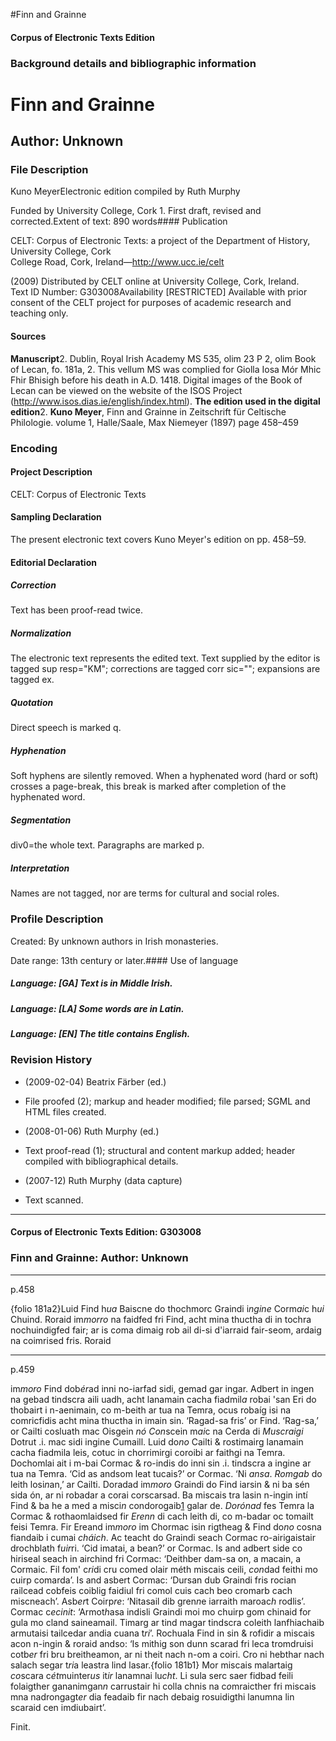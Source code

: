 

#Finn and Grainne


<!-- // 
 function footNote(link) {
 openpopup = window.open(link,"openpopup","width=512,height=128,left=256,top=256,resizable=no,scrollbars=1,menubar=1,statusbar=0,toolbar=0");
}
// -->



#### Corpus of Electronic Texts Edition


### Background details and bibliographic information


Finn and Grainne
================


Author: Unknown
---------------


### File Description

Kuno MeyerElectronic edition compiled by Ruth Murphy

Funded by University College, Cork 1. First draft, revised and corrected.Extent of text: 
890 words#### Publication


CELT: Corpus of Electronic Texts: a project of the Department of History, University College, Cork  
College Road, Cork, Ireland—http://www.ucc.ie/celt

 (2009) Distributed by CELT online at University College, Cork, Ireland.  
Text ID Number: G303008Availability [RESTRICTED] 
Available with prior consent of the CELT project for purposes of academic research and teaching only.


#### Sources


**Manuscript**2. Dublin, Royal Irish Academy MS 535, olim 23 P 2, olim Book of Lecan, fo. 181a, 2. This vellum MS was complied for Giolla Iosa Mór Mhic Fhir Bhisigh before his death in A.D. 1418. Digital images of the Book of Lecan can be viewed on the website of the ISOS Project (http://www.isos.dias.ie/english/index.html).
**The edition used in the digital edition**2. **Kuno Meyer**, Finn and Grainne in Zeitschrift für Celtische Philologie. volume 1, Halle/Saale, Max Niemeyer (1897) page 458–459

### Encoding


#### Project Description


CELT: Corpus of Electronic Texts


#### Sampling Declaration


The present electronic text covers Kuno Meyer's edition on pp. 458–59.


#### Editorial Declaration


##### Correction


Text has been proof-read twice.


##### Normalization


The electronic text represents the edited text. Text supplied by the editor is tagged sup resp="KM"; corrections are tagged corr sic=""; expansions are tagged ex.


##### Quotation


Direct speech is marked q.


##### Hyphenation


Soft hyphens are silently removed. When a hyphenated word (hard or soft) crosses a page-break, this break is marked after completion of the hyphenated word.


##### Segmentation


div0=the whole text. Paragraphs are marked p.


##### Interpretation


Names are not tagged, nor are terms for cultural and social roles.


### Profile Description


Created: By unknown authors in Irish monasteries.

 Date range: 13th century or later.#### Use of language


##### Language: [GA] Text is in Middle Irish.


##### Language: [LA] Some words are in Latin.


##### Language: [EN] The title contains English.


### Revision History


* (2009-02-04) Beatrix Färber (ed.)

* File proofed (2); markup and header modified; file parsed; SGML and HTML files created.
* (2008-01-06) Ruth Murphy (ed.)

* Text proof-read (1); structural and content markup added; header compiled with bibliographical details.
* (2007-12) Ruth Murphy (data capture)

* Text scanned.




---


#### Corpus of Electronic Texts Edition: G303008


### Finn and Grainne: Author: Unknown




---

p.458


{folio 181a2}Luid Find h*ua* Baiscne do thochmorc Graindi i*ngine* Corm*ai*c h*ui* Chuind. Roraid im*morro* na faidfed fri Find, acht mina thuctha di in tochra nochuindigfed fair; ar is c*o*ma dimaig rob ail di-si d'iarraid fair-seom, ardaig na coimrised fris. Roraid





---

p.459






im*moro* Find dob*ér*ad inni no-iarfad sidi, gemad gar ingar. Adbert in ingen na gebad tindscra aili uadh, acht lanamain cacha fiadmil*a* robai 'san Eri do thobairt i n-aenimain, co m-beith ar tua na Temra, ocus robaíg isi na comricfidis acht mina thuctha in imain sin. ‘Ragad-sa fris’ or Find. ‘Rag-sa,’ or Cailti cosluath mac Oisgein *nó* *Con*scein m*ai*c na Cerda di *Muscraigi* Dotrut .i. mac sidi ingine Cumaill. Luid do*no* Cailti & rostimairg lanamain cacha fiadmila leis, cotuc in chorrimirgi coroibi ar faithgi na Temra. Dochomlai ait i m-bai Cormac & ro-indis do inni sin .i. tindscra a ingine ar tua na Temra. ‘Cid as andsom leat tucais?’ or Cormac. ‘Ni *ansa*. *Romgab* do leith losi*n*an,’ ar Cailti. Doradad im*moro* Graindi do Find iarsin & ni ba sén sida ón, ar ni robadar a corai corscarsad. Ba miscais tra lasin n-ingin intí Find & ba he a med a misci*n* condorogaib[1](javascript:footNote('G303008/note001.html')) galar de. *Dorónad* fes Temra la Cormac & rothaomlaidsed fir *Erenn* di cach leith di, co m-badar oc tomailt feisi Temra. Fir Ereand im*moro* im Chormac isin rigtheag & Find do*no* cosna fiandaib i cumai *cháich*. Ac teacht do Graindi seach Cormac ro-airigaistair drochblath f*uir*ri. ‘Cid imatai, a bean?’ or Cormac. Is and adbert side co hiriseal seach in airchind fri Cormac: ‘Deithber dam-sa on, a macain, a Cormaic. Fil fom' c*ri*di cru comed olair méth miscais ceili, *con*dad feithi mo cuirp comarda’. Is and asbert Cormac: ‘Dursan dub Graindi fris rocian railcead cobfeis coiblig faidiul fri comol cuis cach beo cromarb cach miscneach’. Asb*er*t Coirp*re*: ‘Nitasail dib gren*n*e iarraith maroac*h* rodlis’. Cormac c*ecinit*: ‘Armot*h*asa indisli Graindi moi mo chuirp gom chinaid for gula mo cland saineamail. Timarg ar tind magar tindscra coleith lanfhiachaib armutaisi tailcedar andia cuana t*ri*’. Rochuala Find in sin & rofidir a miscais acon n-ingin & roraid andso: ‘Is mithig son dunn scarad fri leca tromdruisi cotb*er* fri bru breitheamon, ar ni theit nach n-om a coiri. Cro ni hebthar nach salach segar t*ri*a leastra lind lasar.{folio 181b1} Mor miscais malartaig *co*scara c*ét*muinter*us* it*ir* lanamnai lu*cht*. Li sula serc saer fidbad feili folaigther gananimgan*n* carrustair hi colla chnis na c*o*mraicther fri miscais mna nadrongagt*er* dia feadaib fir nach debaig rosuidigthi lanumna lin scaraid cen imdiubairt’.


Finit.









